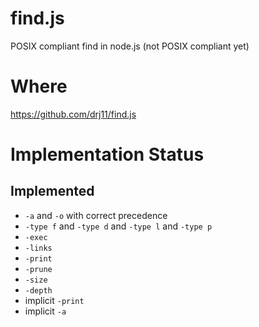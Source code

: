 # find.js

POSIX compliant find in node.js (not POSIX
compliant yet)

# Where

https://github.com/drj11/find.js

# Implementation Status

## Implemented

* `-a` and `-o` with correct precedence
* `-type f` and `-type d` and `-type l` and `-type p`
* `-exec`
* `-links`
* `-print`
* `-prune`
* `-size`
* `-depth`
* implicit `-print`
* implicit `-a`
